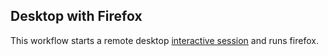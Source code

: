## Desktop with Firefox
This workflow starts a remote desktop [interactive session](https://github.com/parallelworks/interactive_session/blob/main/README-v3.md) and runs firefox.
